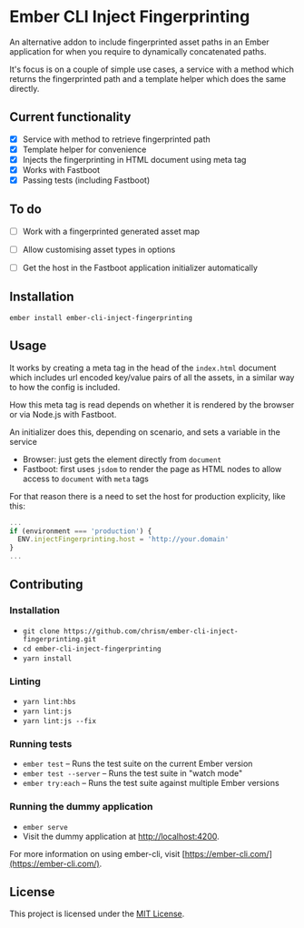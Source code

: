 Ember CLI Inject Fingerprinting
==============================================================================

An alternative addon to include fingerprinted asset paths in an Ember application for when you require to dynamically concatenated paths.

It's focus is on a couple of simple use cases, a service with a method which returns the fingerprinted path and a template helper which does the same directly.

Current functionality
------------------------------------------------------------------------------

- [x] Service with method to retrieve fingerprinted path
- [x] Template helper for convenience
- [x] Injects the fingerprinting in HTML document using meta tag
- [x] Works with Fastboot
- [x] Passing tests (including Fastboot)

To do
------------------------------------------------------------------------------

- [ ] Work with a fingerprinted generated asset map
- [ ] Allow customising asset types in options
- [ ] Get the host in the Fastboot application initializer automatically


Installation
------------------------------------------------------------------------------

```
ember install ember-cli-inject-fingerprinting
```


Usage
------------------------------------------------------------------------------

It works by creating a meta tag in the head of the `index.html` document which includes url encoded key/value pairs of all the assets, in a similar way to how the config is included.

How this meta tag is read depends on whether it is rendered by the browser or via Node.js with Fastboot.

An initializer does this, depending on scenario, and sets a variable in the service

- Browser: just gets the element directly from `document`
- Fastboot: first uses `jsdom` to render the page as HTML nodes to allow access to `document` with `meta` tags

For that reason there is a need to set the host for production explicity, like this:

```js
...
if (environment === 'production') {
  ENV.injectFingerprinting.host = 'http://your.domain'
}
...
```



Contributing
------------------------------------------------------------------------------

### Installation

* `git clone https://github.com/chrism/ember-cli-inject-fingerprinting.git`
* `cd ember-cli-inject-fingerprinting`
* `yarn install`

### Linting

* `yarn lint:hbs`
* `yarn lint:js`
* `yarn lint:js --fix`

### Running tests

* `ember test` – Runs the test suite on the current Ember version
* `ember test --server` – Runs the test suite in "watch mode"
* `ember try:each` – Runs the test suite against multiple Ember versions

### Running the dummy application

* `ember serve`
* Visit the dummy application at [http://localhost:4200](http://localhost:4200).

For more information on using ember-cli, visit [https://ember-cli.com/](https://ember-cli.com/).

License
------------------------------------------------------------------------------

This project is licensed under the [MIT License](LICENSE.md).
